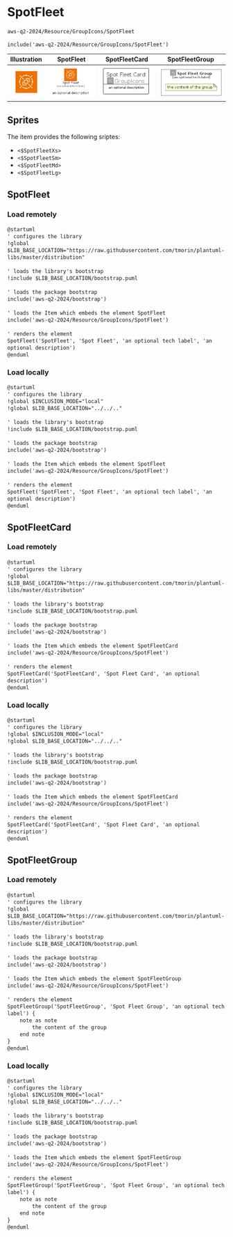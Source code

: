 # SpotFleet


```text
aws-q2-2024/Resource/GroupIcons/SpotFleet
```

```text
include('aws-q2-2024/Resource/GroupIcons/SpotFleet')
```



| Illustration | SpotFleet | SpotFleetCard | SpotFleetGroup |
| :---: | :---: | :---: | :---: |
| ![illustration for Illustration](../../../aws-q2-2024/Resource/GroupIcons/SpotFleet.png) | ![illustration for SpotFleet](../../../aws-q2-2024/Resource/GroupIcons/SpotFleet.Local.png) | ![illustration for SpotFleetCard](../../../aws-q2-2024/Resource/GroupIcons/SpotFleetCard.Local.png) | ![illustration for SpotFleetGroup](../../../aws-q2-2024/Resource/GroupIcons/SpotFleetGroup.Local.png) |



## Sprites
The item provides the following sriptes:

- `<$SpotFleetXs>`
- `<$SpotFleetSm>`
- `<$SpotFleetMd>`
- `<$SpotFleetLg>`





## SpotFleet

### Load remotely
```plantuml
@startuml
' configures the library
!global $LIB_BASE_LOCATION="https://raw.githubusercontent.com/tmorin/plantuml-libs/master/distribution"

' loads the library's bootstrap
!include $LIB_BASE_LOCATION/bootstrap.puml

' loads the package bootstrap
include('aws-q2-2024/bootstrap')

' loads the Item which embeds the element SpotFleet
include('aws-q2-2024/Resource/GroupIcons/SpotFleet')

' renders the element
SpotFleet('SpotFleet', 'Spot Fleet', 'an optional tech label', 'an optional description')
@enduml
```

### Load locally
```plantuml
@startuml
' configures the library
!global $INCLUSION_MODE="local"
!global $LIB_BASE_LOCATION="../../.."

' loads the library's bootstrap
!include $LIB_BASE_LOCATION/bootstrap.puml

' loads the package bootstrap
include('aws-q2-2024/bootstrap')

' loads the Item which embeds the element SpotFleet
include('aws-q2-2024/Resource/GroupIcons/SpotFleet')

' renders the element
SpotFleet('SpotFleet', 'Spot Fleet', 'an optional tech label', 'an optional description')
@enduml
```

## SpotFleetCard

### Load remotely
```plantuml
@startuml
' configures the library
!global $LIB_BASE_LOCATION="https://raw.githubusercontent.com/tmorin/plantuml-libs/master/distribution"

' loads the library's bootstrap
!include $LIB_BASE_LOCATION/bootstrap.puml

' loads the package bootstrap
include('aws-q2-2024/bootstrap')

' loads the Item which embeds the element SpotFleetCard
include('aws-q2-2024/Resource/GroupIcons/SpotFleet')

' renders the element
SpotFleetCard('SpotFleetCard', 'Spot Fleet Card', 'an optional description')
@enduml
```

### Load locally
```plantuml
@startuml
' configures the library
!global $INCLUSION_MODE="local"
!global $LIB_BASE_LOCATION="../../.."

' loads the library's bootstrap
!include $LIB_BASE_LOCATION/bootstrap.puml

' loads the package bootstrap
include('aws-q2-2024/bootstrap')

' loads the Item which embeds the element SpotFleetCard
include('aws-q2-2024/Resource/GroupIcons/SpotFleet')

' renders the element
SpotFleetCard('SpotFleetCard', 'Spot Fleet Card', 'an optional description')
@enduml
```

## SpotFleetGroup

### Load remotely
```plantuml
@startuml
' configures the library
!global $LIB_BASE_LOCATION="https://raw.githubusercontent.com/tmorin/plantuml-libs/master/distribution"

' loads the library's bootstrap
!include $LIB_BASE_LOCATION/bootstrap.puml

' loads the package bootstrap
include('aws-q2-2024/bootstrap')

' loads the Item which embeds the element SpotFleetGroup
include('aws-q2-2024/Resource/GroupIcons/SpotFleet')

' renders the element
SpotFleetGroup('SpotFleetGroup', 'Spot Fleet Group', 'an optional tech label') {
    note as note
        the content of the group
    end note
}
@enduml
```

### Load locally
```plantuml
@startuml
' configures the library
!global $INCLUSION_MODE="local"
!global $LIB_BASE_LOCATION="../../.."

' loads the library's bootstrap
!include $LIB_BASE_LOCATION/bootstrap.puml

' loads the package bootstrap
include('aws-q2-2024/bootstrap')

' loads the Item which embeds the element SpotFleetGroup
include('aws-q2-2024/Resource/GroupIcons/SpotFleet')

' renders the element
SpotFleetGroup('SpotFleetGroup', 'Spot Fleet Group', 'an optional tech label') {
    note as note
        the content of the group
    end note
}
@enduml
```

